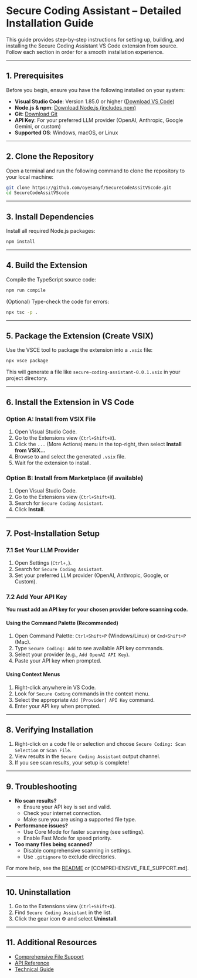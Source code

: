 # Secure Coding Assistant – Detailed Installation Guide

This guide provides step-by-step instructions for setting up, building, and installing the Secure Coding Assistant VS Code extension from source. Follow each section in order for a smooth installation experience.

---

## 1. Prerequisites

Before you begin, ensure you have the following installed on your system:

- **Visual Studio Code**: Version 1.85.0 or higher ([Download VS Code](https://code.visualstudio.com/))
- **Node.js & npm**: [Download Node.js (includes npm)](https://nodejs.org/)
- **Git**: [Download Git](https://git-scm.com/downloads)
- **API Key**: For your preferred LLM provider (OpenAI, Anthropic, Google Gemini, or custom)
- **Supported OS**: Windows, macOS, or Linux

---

## 2. Clone the Repository

Open a terminal and run the following command to clone the repository to your local machine:

```sh
git clone https://github.com/oyesanyf/SecureCodeAssitVScode.git
cd SecureCodeAssitVScode
```

---

## 3. Install Dependencies

Install all required Node.js packages:

```sh
npm install
```

---

## 4. Build the Extension

Compile the TypeScript source code:

```sh
npm run compile
```

(Optional) Type-check the code for errors:

```sh
npx tsc -p .
```

---

## 5. Package the Extension (Create VSIX)

Use the VSCE tool to package the extension into a `.vsix` file:

```sh
npx vsce package
```

This will generate a file like `secure-coding-assistant-0.0.1.vsix` in your project directory.

---

## 6. Install the Extension in VS Code

### Option A: Install from VSIX File
1. Open Visual Studio Code.
2. Go to the Extensions view (`Ctrl+Shift+X`).
3. Click the `...` (More Actions) menu in the top-right, then select **Install from VSIX...**
4. Browse to and select the generated `.vsix` file.
5. Wait for the extension to install.

### Option B: Install from Marketplace (if available)
1. Open Visual Studio Code.
2. Go to the Extensions view (`Ctrl+Shift+X`).
3. Search for `Secure Coding Assistant`.
4. Click **Install**.

---

## 7. Post-Installation Setup

### 7.1 Set Your LLM Provider
1. Open Settings (`Ctrl+,`).
2. Search for `Secure Coding Assistant`.
3. Set your preferred LLM provider (OpenAI, Anthropic, Google, or Custom).

### 7.2 Add Your API Key
**You must add an API key for your chosen provider before scanning code.**

#### Using the Command Palette (Recommended)
1. Open Command Palette: `Ctrl+Shift+P` (Windows/Linux) or `Cmd+Shift+P` (Mac).
2. Type `Secure Coding: Add` to see available API key commands.
3. Select your provider (e.g., `Add OpenAI API Key`).
4. Paste your API key when prompted.

#### Using Context Menus
1. Right-click anywhere in VS Code.
2. Look for `Secure Coding` commands in the context menu.
3. Select the appropriate `Add [Provider] API Key` command.
4. Enter your API key when prompted.

---

## 8. Verifying Installation

1. Right-click on a code file or selection and choose `Secure Coding: Scan Selection` or `Scan File`.
2. View results in the `Secure Coding Assistant` output channel.
3. If you see scan results, your setup is complete!

---

## 9. Troubleshooting

- **No scan results?**
  - Ensure your API key is set and valid.
  - Check your internet connection.
  - Make sure you are using a supported file type.
- **Performance issues?**
  - Use Core Mode for faster scanning (see settings).
  - Enable Fast Mode for speed priority.
- **Too many files being scanned?**
  - Disable comprehensive scanning in settings.
  - Use `.gitignore` to exclude directories.

For more help, see the [README](./readme.md) or [COMPREHENSIVE_FILE_SUPPORT.md].

---

## 10. Uninstallation

1. Go to the Extensions view (`Ctrl+Shift+X`).
2. Find `Secure Coding Assistant` in the list.
3. Click the gear icon ⚙️ and select **Uninstall**.

---

## 11. Additional Resources

- [Comprehensive File Support](./COMPREHENSIVE_FILE_SUPPORT.md)
- [API Reference](./API_REFERENCE.md)
- [Technical Guide](./TECHNICAL_GUIDE.md)
